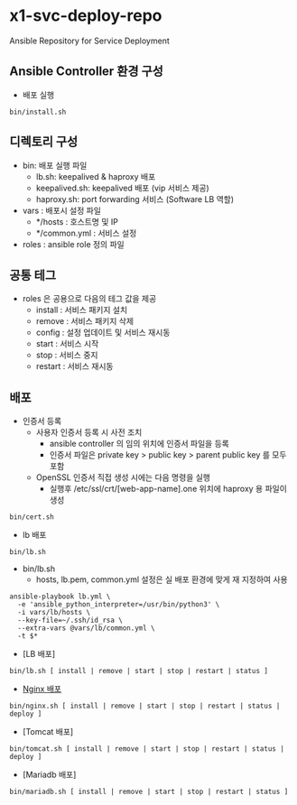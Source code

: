 # x1-svc-deploy-repo
Ansible Repository for Service Deployment

## Ansible Controller 환경 구성
- 배포 실행 
```
bin/install.sh
```
## 디렉토리 구성
- bin: 배포 실행 파일
  - lb.sh: keepalived & haproxy 배포
  - keepalived.sh: keepalived 배포 (vip 서비스 제공)
  - haproxy.sh: port forwarding 서비스 (Software LB 역할)
- vars : 배포시 설정 파일
  - */hosts : 호스트명 및 IP
  - */common.yml : 서비스 설정
- roles : ansible role 정의 파일

## 공통 테그
- roles 은 공용으로 다음의 테그 값을 제공
  - install : 서비스 패키지 설치
  - remove : 서비스 패키지 삭제
  - config : 설정 업데이트 및 서비스 재시동
  - start : 서비스 시작
  - stop : 서비스 중지
  - restart : 서비스 재시동
  
## 배포
- 인증서 등록
  - 사용자 인증서 등록 시 사전 조치
    - ansible controller 의 임의 위치에 인증서 파일을 등록
    - 인증서 파일은 private key > public key > parent public key 를 모두 포함
  - OpenSSL 인증서 직접 생성 시에는 다음 명령을 실행
    - 실행후 /etc/ssl/crt/[web-app-name].one 위치에 haproxy 용 파일이 생성
```
bin/cert.sh
```
- lb 배포
```
bin/lb.sh
```
- bin/lb.sh 
  - hosts, lb.pem, common.yml 설정은 실 배포 환경에 맞게 재 지정하여 사용
```
ansible-playbook lb.yml \
  -e 'ansible_python_interpreter=/usr/bin/python3' \
  -i vars/lb/hosts \
  --key-file=~/.ssh/id_rsa \
  --extra-vars @vars/lb/common.yml \
  -t $*
```
- [LB 배포]
```
bin/lb.sh [ install | remove | start | stop | restart | status ]
```
- [Nginx 배포](docs/nginx.md)
```
bin/nginx.sh [ install | remove | start | stop | restart | status | deploy ]
```
- [Tomcat 배포]
```
bin/tomcat.sh [ install | remove | start | stop | restart | status | deploy ]
```
- [Mariadb 배포]
```
bin/mariadb.sh [ install | remove | start | stop | restart | status ]
```

